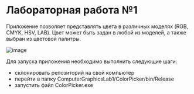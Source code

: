 # Лабораторная работа №1

Приложение позволяет представлять цвета в различных моделях (RGB, CMYK, HSV, LAB). Цвет может быть задан в любой из моделей, а также выбран из цветовой палитры.

![image](https://user-images.githubusercontent.com/75885906/221847298-6bbb2159-518b-43bc-951c-34b1789ed435.png)

Для запуска приложения необходимо выполнить следующие шаги:
- склонировать репозиторий на свой компьютер
- перейти в папку ComputerGraphicsLab1/ColorPicker/bin/Release
- запустить файл ColorPicker.exe
